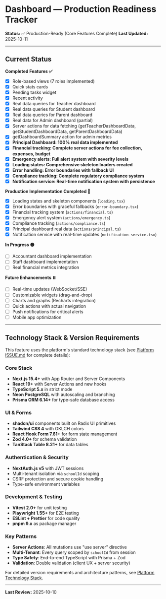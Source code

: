 # Dashboard — Production Readiness Tracker

**Status:** ✅ Production-Ready (Core Features Complete)
**Last Updated:** 2025-10-11

---

## Current Status

**Completed Features ✅**
- [x] Role-based views (7 roles implemented)
- [x] Quick stats cards
- [x] Pending tasks widget
- [x] Recent activity
- [x] Real data queries for Teacher dashboard
- [x] Real data queries for Student dashboard
- [x] Real data queries for Parent dashboard
- [x] Real data for Admin dashboard (partial)
- [x] Server actions for data fetching (getTeacherDashboardData, getStudentDashboardData, getParentDashboardData)
- [x] getDashboardSummary action for admin metrics
- [x] **Principal Dashboard: 100% real data implemented**
- [x] **Financial tracking: Complete server actions for fee collection, expenses, budget**
- [x] **Emergency alerts: Full alert system with severity levels**
- [x] **Loading states: Comprehensive skeleton loaders created**
- [x] **Error handling: Error boundaries with fallback UI**
- [x] **Compliance tracking: Complete regulatory compliance system**
- [x] **Notification service: Real-time notification system with persistence**

**Production Implementation Completed 🎉**
- [x] Loading states and skeleton components (`loading.tsx`)
- [x] Error boundaries with graceful fallbacks (`error-boundary.tsx`)
- [x] Financial tracking system (`actions/financial.ts`)
- [x] Emergency alert system (`actions/emergency.ts`)
- [x] Compliance tracking (`actions/compliance.ts`)
- [x] Principal dashboard real data (`actions/principal.ts`)
- [x] Notification service with real-time updates (`notification-service.tsx`)

**In Progress 🟡**
- [ ] Accountant dashboard implementation
- [ ] Staff dashboard implementation
- [ ] Real financial metrics integration

**Future Enhancements ⏸️**
- [ ] Real-time updates (WebSocket/SSE)
- [ ] Customizable widgets (drag-and-drop)
- [ ] Charts and graphs (Recharts integration)
- [ ] Quick actions with actual navigation
- [ ] Push notifications for critical alerts
- [ ] Mobile app optimization

---

## Technology Stack & Version Requirements

This feature uses the platform's standard technology stack (see [Platform ISSUE.md](../ISSUE.md#technology-stack--version-requirements) for complete details):

### Core Stack
- **Next.js 15.4+** with App Router and Server Components
- **React 19+** with Server Actions and new hooks
- **TypeScript 5.x** in strict mode
- **Neon PostgreSQL** with autoscaling and branching
- **Prisma ORM 6.14+** for type-safe database access

### UI & Forms
- **shadcn/ui** components built on Radix UI primitives
- **Tailwind CSS 4** with OKLCH colors
- **React Hook Form 7.61+** for form state management
- **Zod 4.0+** for schema validation
- **TanStack Table 8.21+** for data tables

### Authentication & Security
- **NextAuth.js v5** with JWT sessions
- Multi-tenant isolation via `schoolId` scoping
- CSRF protection and secure cookie handling
- Type-safe environment variables

### Development & Testing
- **Vitest 2.0+** for unit testing
- **Playwright 1.55+** for E2E testing
- **ESLint + Prettier** for code quality
- **pnpm 9.x** as package manager

### Key Patterns
- **Server Actions**: All mutations use "use server" directive
- **Multi-Tenant**: Every query scoped by `schoolId` from session
- **Type Safety**: End-to-end TypeScript with Prisma + Zod
- **Validation**: Double validation (client UX + server security)

For detailed version requirements and architecture patterns, see [Platform Technology Stack](../ISSUE.md#technology-stack--version-requirements).

---

**Last Review:** 2025-10-10
